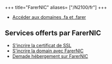 +++
title="FarerNIC"
aliases= ["/N2100/fr"]
+++

- [Accéder aux domaines .fa et .farer](@/services/farernic/accessing.fr.md)

## Services offerts par FarerNIC
- [S'incrire la certificat de SSL](/N2101/fr)
- [S'incrire la domain avec FarerNIC](/N2102/fr)
- [Demade hébergement sur FarerNIC](/N2103/fr)
